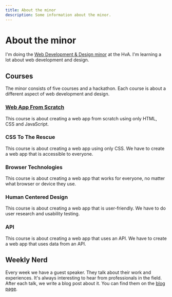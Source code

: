 ```yaml
---
title: About the minor
description: Some information about the minor.
---
```


# About the minor

I'm doing the [Web Development & Design minor](https://everythingweb.org/) at the HvA. I'm learning a lot about web development and design.

## Courses

The minor consists of five courses and a hackathon. Each course is about a different aspect of web development and design.

### [Web App From Scratch](/blog/web-app-from-scratch)

This course is about creating a web app from scratch using only HTML, CSS and JavaScript.

### CSS To The Rescue

<!--### [CSS To The Rescue](/blog/css-to-the-rescue)-->

This course is about creating a web app using only CSS. We have to create a web app that is accessible to everyone.

### Browser Technologies

<!--### [Browser Technologies](/blog/browser-technologies)-->

This course is about creating a web app that works for everyone, no matter what browser or device they use.

### Human Centered Design

<!--### [Human Centered Design](/blog/human-centered-design)-->

This course is about creating a web app that is user-friendly. We have to do user research and usability testing.

### API

<!--### [API](/blog/api)-->

This course is about creating a web app that uses an API. We have to create a web app that uses data from an API.

## Weekly Nerd

Every week we have a guest speaker. They talk about their work and experiences. It's always interesting to hear from professionals in the field. After each talk, we write a blog post about it. You can find them on the [blog page](/blog).
